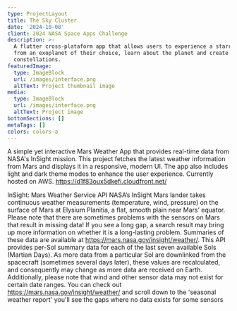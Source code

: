 ```yaml
---
type: ProjectLayout
title: The Sky Cluster
date: '2024-10-08'
client: 2024 NASA Space Apps Challenge
description: >-
  A flutter cross-plataform app that allows users to experience a starry night
  from an exoplanet of their choice, learn about the planet and create unique
  constellations.
featuredImage:
  type: ImageBlock
  url: /images/interface.png
  altText: Project thumbnail image
media:
  type: ImageBlock
  url: /images/interface.png
  altText: Project image
bottomSections: []
metaTags: []
colors: colors-a
---
```

A simple yet interactive Mars Weather App that provides real-time data from NASA's InSight mission. This project fetches the latest weather information from Mars and displays it in a responsive, modern UI. The app also includes light and dark theme modes to enhance the user experience. Currently hosted on AWS. <https://d1f83oux5dkefi.cloudfront.net/>

InSight: Mars Weather Service API
NASA’s InSight Mars lander takes continuous weather measurements (temperature, wind, pressure) on the surface of Mars at Elysium Planitia, a flat, smooth
plain near Mars’ equator. Please note that there are sometimes problems with the sensors on Mars that result in missing data! If you see a long gap, a search
result may bring up more information on whether it is a long-lasting problem. Summaries of these data are available at <https://mars.nasa.gov/insight/weather/>.
This API provides per-Sol summary data for each of the last seven available Sols (Martian Days). As more data from a particular Sol are downlinked from the
spacecraft (sometimes several days later), these values are recalculated, and consequently may change as more data are received on Earth. Additionally,
please note that wind and other sensor data may not exist for certain date ranges. You can check out <https://mars.nasa.gov/insight/weather/> and scroll down to
the 'seasonal weather report' you'll see the gaps where no data exists for some sensors
